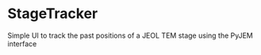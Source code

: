 # StageTracker
Simple UI to track the past positions of a JEOL TEM stage using  the PyJEM interface

